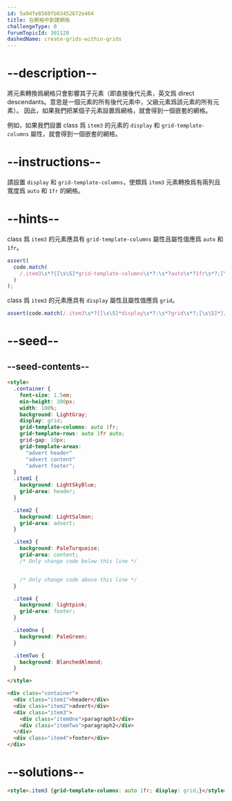 ```yaml
---
id: 5a94fe8569fb03452672e464
title: 在網格中創建網格
challengeType: 0
forumTopicId: 301128
dashedName: create-grids-within-grids
---
```


# --description--

將元素轉換爲網格只會影響其子元素（即直接後代元素，英文爲 direct descendants。意思是一個元素的所有後代元素中，父級元素爲該元素的所有元素）。 因此，如果我們把某個子元素設置爲網格，就會得到一個嵌套的網格。

例如，如果我們設置 class 爲 `item3` 的元素的 `display` 和 `grid-template-columns` 屬性，就會得到一個嵌套的網格。

# --instructions--

請設置 `display` 和 `grid-template-columns`，使類爲 `item3` 元素轉換爲有兩列且寬度爲 `auto` 和 `1fr` 的網格。

# --hints--

class 爲 `item3` 的元素應具有 `grid-template-columns` 屬性且屬性值應爲 `auto` 和 `1fr`。

```js
assert(
  code.match(
    /.item3\s*?{[\s\S]*grid-template-columns\s*?:\s*?auto\s*?1fr\s*?;[\s\S]*}/gi
  )
);
```

class 爲 `item3` 的元素應具有 `display` 屬性且屬性值應爲 `grid`。

```js
assert(code.match(/.item3\s*?{[\s\S]*display\s*?:\s*?grid\s*?;[\s\S]*}/gi));
```

# --seed--

## --seed-contents--

```html
<style>
  .container {
    font-size: 1.5em;
    min-height: 300px;
    width: 100%;
    background: LightGray;
    display: grid;
    grid-template-columns: auto 1fr;
    grid-template-rows: auto 1fr auto;
    grid-gap: 10px;
    grid-template-areas:
      "advert header"
      "advert content"
      "advert footer";
  }
  .item1 {
    background: LightSkyBlue;
    grid-area: header;
  }

  .item2 {
    background: LightSalmon;
    grid-area: advert;
  }

  .item3 {
    background: PaleTurquoise;
    grid-area: content;
    /* Only change code below this line */


    /* Only change code above this line */
  }

  .item4 {
    background: lightpink;
    grid-area: footer;
  }

  .itemOne {
    background: PaleGreen;
  }

  .itemTwo {
    background: BlanchedAlmond;
  }

</style>

<div class="container">
  <div class="item1">header</div>
  <div class="item2">advert</div>
  <div class="item3">
    <div class="itemOne">paragraph1</div>
    <div class="itemTwo">paragraph2</div>
  </div>
  <div class="item4">footer</div>
</div>
```

# --solutions--

```html
<style>.item3 {grid-template-columns: auto 1fr; display: grid;}</style>
```
